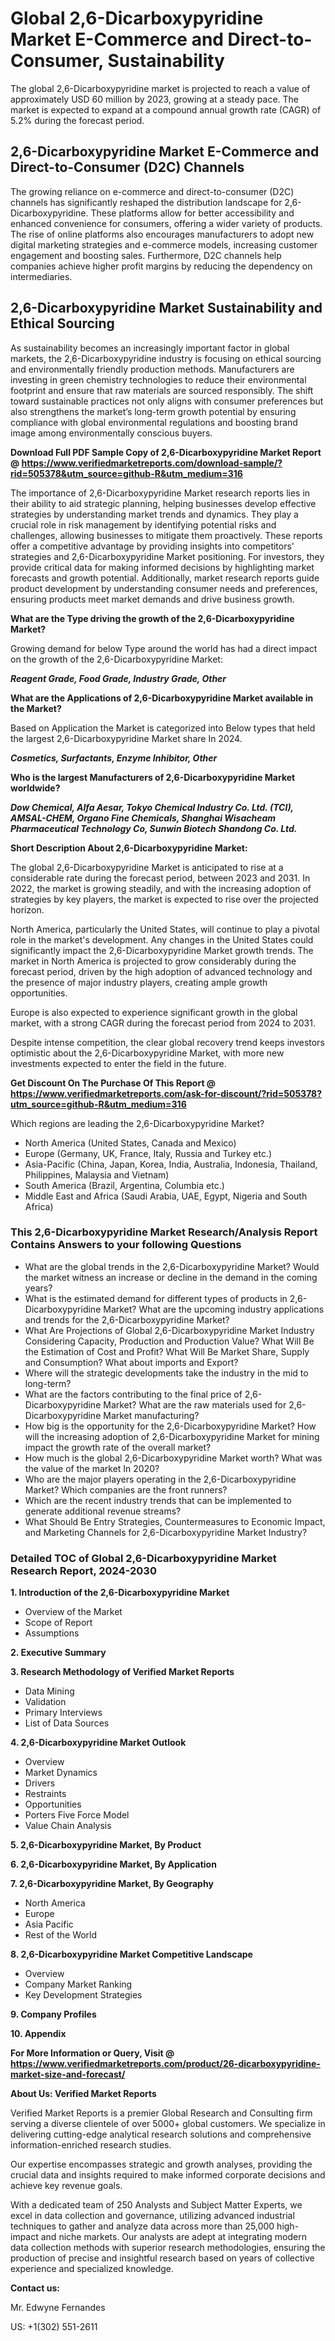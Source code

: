 <h1>Global 2,6-Dicarboxypyridine Market E-Commerce and Direct-to-Consumer, Sustainability</h1><p class=""><p>The global 2,6-Dicarboxypyridine market is projected to reach a value of approximately USD 60 million by 2023, growing at a steady pace. The market is expected to expand at a compound annual growth rate (CAGR) of 5.2% during the forecast period.</p> <h2>2,6-Dicarboxypyridine Market E-Commerce and Direct-to-Consumer (D2C) Channels</h2> <p>The growing reliance on e-commerce and direct-to-consumer (D2C) channels has significantly reshaped the distribution landscape for 2,6-Dicarboxypyridine. These platforms allow for better accessibility and enhanced convenience for consumers, offering a wider variety of products. The rise of online platforms also encourages manufacturers to adopt new digital marketing strategies and e-commerce models, increasing customer engagement and boosting sales. Furthermore, D2C channels help companies achieve higher profit margins by reducing the dependency on intermediaries.</p> <h2>2,6-Dicarboxypyridine Market Sustainability and Ethical Sourcing</h2> <p>As sustainability becomes an increasingly important factor in global markets, the 2,6-Dicarboxypyridine industry is focusing on ethical sourcing and environmentally friendly production methods. Manufacturers are investing in green chemistry technologies to reduce their environmental footprint and ensure that raw materials are sourced responsibly. The shift toward sustainable practices not only aligns with consumer preferences but also strengthens the market’s long-term growth potential by ensuring compliance with global environmental regulations and boosting brand image among environmentally conscious buyers.</p> </p><p class=""><strong>Download Full PDF Sample Copy of 2,6-Dicarboxypyridine Market Report @ <a href="https://www.verifiedmarketreports.com/download-sample/?rid=505378&utm_source=github-R&utm_medium=316" target="_blank">https://www.verifiedmarketreports.com/download-sample/?rid=505378&utm_source=github-R&utm_medium=316</a></strong></p><p>The importance of&nbsp;2,6-Dicarboxypyridine Market research reports lies in their ability to aid strategic planning, helping businesses develop effective strategies by understanding market trends and dynamics. They play a crucial role in risk management by identifying potential risks and challenges, allowing businesses to mitigate them proactively. These reports offer a competitive advantage by providing insights into competitors' strategies and 2,6-Dicarboxypyridine Market positioning. For investors, they provide critical data for making informed decisions by highlighting market forecasts and growth potential. Additionally, market research reports guide product development by understanding consumer needs and preferences, ensuring products meet market demands and drive business growth.</p><p><strong>What are the&nbsp;Type driving the growth of the 2,6-Dicarboxypyridine Market?</strong></p><p id="" class="">Growing demand for below Type around the world has had a direct impact on the growth of the 2,6-Dicarboxypyridine Market:</p><p class=""><em><strong>Reagent Grade, Food Grade, Industry Grade, Other</strong></em></p><p class=""><strong>What are the&nbsp;Applications&nbsp;of 2,6-Dicarboxypyridine Market available in the Market?</strong></p><p id="" class="">Based on Application the Market is categorized into Below types that held the largest 2,6-Dicarboxypyridine Market share In 2024.</p><p class=""><em><strong>Cosmetics, Surfactants, Enzyme Inhibitor, Other</strong></em></p><p class=""><strong>Who is the largest Manufacturers of 2,6-Dicarboxypyridine Market worldwide?</strong></p><p><em><strong>Dow Chemical, Alfa Aesar, Tokyo Chemical Industry Co. Ltd. (TCI), AMSAL-CHEM, Organo Fine Chemicals, Shanghai Wisacheam Pharmaceutical Technology Co, Sunwin Biotech Shandong Co. Ltd.</strong></em></p><p id="" class=""><strong>Short Description About 2,6-Dicarboxypyridine Market:</strong></p><p>The global 2,6-Dicarboxypyridine Market is anticipated to rise at a considerable rate during the forecast period, between 2023 and 2031. In 2022, the market is growing steadily, and with the increasing adoption of strategies by key players, the market is expected to rise over the projected horizon.</p><p>North America, particularly the United States, will continue to play a pivotal role in the market's development. Any changes in the United States could significantly impact the 2,6-Dicarboxypyridine Market growth trends. The market in North America is projected to grow considerably during the forecast period, driven by the high adoption of advanced technology and the presence of major industry players, creating ample growth opportunities.</p><p>Europe is also expected to experience significant growth in the global market, with a strong CAGR during the forecast period from 2024 to 2031.</p><p>Despite intense competition, the clear global recovery trend keeps investors optimistic about the 2,6-Dicarboxypyridine Market, with more new investments expected to enter the field in the future.</p><p id="" class=""><strong>Get Discount On The Purchase Of This Report @ <a href="https://www.verifiedmarketreports.com/ask-for-discount/?rid=505378?utm_source=github-R&utm_medium=316" target="_blank">https://www.verifiedmarketreports.com/ask-for-discount/?rid=505378?utm_source=github-R&utm_medium=316</a></strong></p><p class="">Which regions are leading the 2,6-Dicarboxypyridine Market?</p><ul><li>North America (United States, Canada and Mexico)</li><li>Europe (Germany, UK, France, Italy, Russia and Turkey etc.)</li><li>Asia-Pacific (China, Japan, Korea, India, Australia, Indonesia, Thailand, Philippines, Malaysia and Vietnam)</li><li>South America (Brazil, Argentina, Columbia etc.)</li><li>Middle East and Africa (Saudi Arabia, UAE, Egypt, Nigeria and South Africa)</li></ul><h3 id="" class="">This 2,6-Dicarboxypyridine Market Research/Analysis Report Contains Answers to your following Questions</h3><ul><li>What are the global trends in the 2,6-Dicarboxypyridine Market? Would the market witness an increase or decline in the demand in the coming years?</li><li>What is the estimated demand for different types of products in 2,6-Dicarboxypyridine Market? What are the upcoming industry applications and trends for the 2,6-Dicarboxypyridine Market?</li><li>What Are Projections of Global 2,6-Dicarboxypyridine Market Industry Considering Capacity, Production and Production Value? What Will Be the Estimation of Cost and Profit? What Will Be Market Share, Supply and Consumption? What about imports and Export?</li><li>Where will the strategic developments take the industry in the mid to long-term?</li><li>What are the factors contributing to the final price of 2,6-Dicarboxypyridine Market? What are the raw materials used for 2,6-Dicarboxypyridine Market manufacturing?</li><li>How big is the opportunity for the 2,6-Dicarboxypyridine Market? How will the increasing adoption of 2,6-Dicarboxypyridine Market for mining impact the growth rate of the overall market?</li><li>How much is the global 2,6-Dicarboxypyridine Market worth? What was the value of the market In 2020?</li><li>Who are the major players operating in the 2,6-Dicarboxypyridine Market? Which companies are the front runners?</li><li>Which are the recent industry trends that can be implemented to generate additional revenue streams?</li><li>What Should Be Entry Strategies, Countermeasures to Economic Impact, and Marketing Channels for 2,6-Dicarboxypyridine Market Industry?</li></ul><h3 id="" class="">Detailed TOC of Global 2,6-Dicarboxypyridine Market Research Report, 2024-2030</h3><p id="" class=""><strong>1. Introduction of the 2,6-Dicarboxypyridine Market</strong></p><ul><li>Overview of the Market</li><li>Scope of Report</li><li>Assumptions</li></ul><p id="" class=""><strong>2. Executive Summary</strong></p><p id="" class=""><strong>3. Research Methodology of Verified Market Reports</strong></p><ul><li>Data Mining</li><li>Validation</li><li>Primary Interviews</li><li>List of Data Sources</li></ul><p id="" class=""><strong>4. 2,6-Dicarboxypyridine Market Outlook</strong></p><ul><li>Overview</li><li>Market Dynamics</li><li>Drivers</li><li>Restraints</li><li>Opportunities</li><li>Porters Five Force Model</li><li>Value Chain Analysis</li></ul><p id="" class=""><strong>5. 2,6-Dicarboxypyridine Market, By Product</strong></p><p id="" class=""><strong>6. 2,6-Dicarboxypyridine Market, By Application</strong></p><p id="" class=""><strong>7. 2,6-Dicarboxypyridine Market, By Geography</strong></p><ul><li>North America</li><li>Europe</li><li>Asia Pacific</li><li>Rest of the World</li></ul><p id="" class=""><strong>8. 2,6-Dicarboxypyridine Market Competitive Landscape</strong></p><ul><li>Overview</li><li>Company Market Ranking</li><li>Key Development Strategies</li></ul><p id="" class=""><strong>9. Company Profiles</strong></p><p id="" class=""><strong>10. Appendix</strong></p><p id="" class=""><strong>For More Information or Query, Visit @ <a href="https://www.verifiedmarketreports.com/product/26-dicarboxypyridine-market-size-and-forecast/" target="_blank">https://www.verifiedmarketreports.com/product/26-dicarboxypyridine-market-size-and-forecast/</a></strong></p><p id="" class=""><strong>About Us: Verified Market Reports</strong></p><p id="" class="">Verified Market Reports is a premier Global Research and Consulting firm serving a diverse clientele of over 5000+ global customers. We specialize in delivering cutting-edge analytical research solutions and comprehensive information-enriched research studies.</p><p id="" class="">Our expertise encompasses strategic and growth analyses, providing the crucial data and insights required to make informed corporate decisions and achieve key revenue goals.</p><p id="" class="">With a dedicated team of 250 Analysts and Subject Matter Experts, we excel in data collection and governance, utilizing advanced industrial techniques to gather and analyze data across more than 25,000 high-impact and niche markets. Our analysts are adept at integrating modern data collection methods with superior research methodologies, ensuring the production of precise and insightful research based on years of collective experience and specialized knowledge.</p><p id="" class=""><strong>Contact us:</strong></p><p id="" class="">Mr. Edwyne Fernandes</p><p id="" class="">US: +1(302) 551-2611</p>